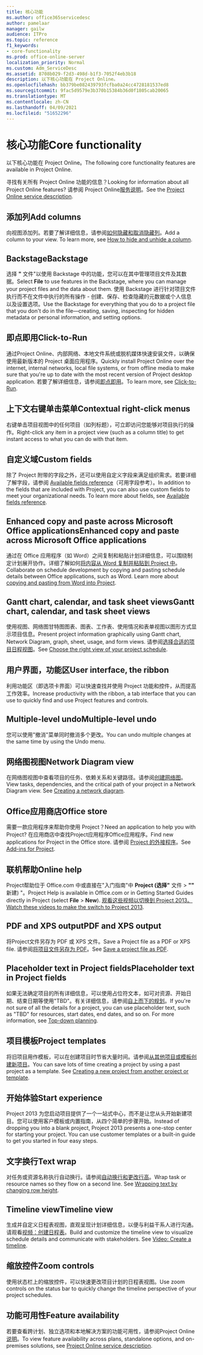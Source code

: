 ```yaml
---
title: 核心功能
ms.author: office365servicedesc
author: pamelaar
manager: gailw
audience: ITPro
ms.topic: reference
f1_keywords:
- core-functionality
ms.prod: office-online-server
localization_priority: Normal
ms.custom: Adm_ServiceDesc
ms.assetid: 8708b029-f2d3-498d-b1f3-7052f4eb3b18
description: 以下核心功能在 Project Online。
ms.openlocfilehash: bb379be082439793fcfba0a24cc4728181537ed8
ms.sourcegitcommit: 9fac5d9579e3b370b15384b36d0f1805cab20065
ms.translationtype: MT
ms.contentlocale: zh-CN
ms.lasthandoff: 04/09/2021
ms.locfileid: "51652296"
---
```

# <a name="core-functionality"></a><span data-ttu-id="d7b37-103">核心功能</span><span class="sxs-lookup"><span data-stu-id="d7b37-103">Core functionality</span></span>

<span data-ttu-id="d7b37-104">以下核心功能在 Project Online。</span><span class="sxs-lookup"><span data-stu-id="d7b37-104">The following core functionality features are available in Project Online.</span></span>
  
<span data-ttu-id="d7b37-105">寻找有关所有 Project Online 功能的信息？</span><span class="sxs-lookup"><span data-stu-id="d7b37-105">Looking for information about all Project Online features?</span></span> <span data-ttu-id="d7b37-106">请参阅 Project Online[服务说明](project-online-service-description.md)。</span><span class="sxs-lookup"><span data-stu-id="d7b37-106">See the [Project Online service description](project-online-service-description.md).</span></span>
  
## <a name="add-columns"></a><span data-ttu-id="d7b37-107">添加列</span><span class="sxs-lookup"><span data-stu-id="d7b37-107">Add columns</span></span>

<span data-ttu-id="d7b37-p102">向视图添加列。若要了解详细信息，请参阅[如何隐藏和取消隐藏列](https://go.microsoft.com/fwlink/p/?LinkId=271343)。</span><span class="sxs-lookup"><span data-stu-id="d7b37-p102">Add a column to your view. To learn more, see [How to hide and unhide a column](https://go.microsoft.com/fwlink/p/?LinkId=271343).</span></span>
  
## <a name="backstage"></a><span data-ttu-id="d7b37-110">Backstage</span><span class="sxs-lookup"><span data-stu-id="d7b37-110">Backstage</span></span>

<span data-ttu-id="d7b37-111">选择 **"** 文件"以使用 Backstage 中的功能，您可以在其中管理项目文件及其数据。</span><span class="sxs-lookup"><span data-stu-id="d7b37-111">Select **File** to use features in the Backstage, where you can manage your project files and the data about them.</span></span> <span data-ttu-id="d7b37-112">使用 Backstage 进行针对项目文件执行而不在文件中执行的所有操作 - 创建、保存、检查隐藏的元数据或个人信息以及设置选项。</span><span class="sxs-lookup"><span data-stu-id="d7b37-112">Use the Backstage for everything that you do to a project file that you don't do in the file—creating, saving, inspecting for hidden metadata or personal information, and setting options.</span></span> 
  
## <a name="click-to-run"></a><span data-ttu-id="d7b37-113">即点即用</span><span class="sxs-lookup"><span data-stu-id="d7b37-113">Click-to-Run</span></span>

<span data-ttu-id="d7b37-114">通过Project Online、内部网络、本地文件系统或脱机媒体快速安装文件，以确保使用最新版本的 Project 桌面应用程序。</span><span class="sxs-lookup"><span data-stu-id="d7b37-114">Quickly install Project Online over the internet, internal networks, local file systems, or from offline media to make sure that you're up to date with the most recent version of Project desktop application.</span></span> <span data-ttu-id="d7b37-115">若要了解详细信息，请参阅[即点即用](/previous-versions/office/office-2013-resource-kit/dd188670(v=office.15))。</span><span class="sxs-lookup"><span data-stu-id="d7b37-115">To learn more, see [Click-to-Run](/previous-versions/office/office-2013-resource-kit/dd188670(v=office.15)).</span></span>
  
## <a name="contextual-right-click-menus"></a><span data-ttu-id="d7b37-116">上下文右键单击菜单</span><span class="sxs-lookup"><span data-stu-id="d7b37-116">Contextual right-click menus</span></span>

<span data-ttu-id="d7b37-117">右键单击项目视图中的任何项目（如列标题），可立即访问您能够对项目执行的操作。</span><span class="sxs-lookup"><span data-stu-id="d7b37-117">Right-click any item in a project view (such as a column title) to get instant access to what you can do with that item.</span></span>
  
## <a name="custom-fields"></a><span data-ttu-id="d7b37-118">自定义域</span><span class="sxs-lookup"><span data-stu-id="d7b37-118">Custom fields</span></span>

<span data-ttu-id="d7b37-p105">除了 Project 附带的字段之外，还可以使用自定义字段来满足组织需求。若要详细了解字段，请参阅 [Available fields reference](https://support.office.com/article/615a4563-1cc3-40f4-b66f-1b17e793a460)（可用字段参考）。</span><span class="sxs-lookup"><span data-stu-id="d7b37-p105">In addition to the fields that are included with Project, you can also use custom fields to meet your organizational needs. To learn more about fields, see [Available fields reference](https://support.office.com/article/615a4563-1cc3-40f4-b66f-1b17e793a460).</span></span>
  
## <a name="enhanced-copy-and-paste-across-microsoft-office-applications"></a><span data-ttu-id="d7b37-121">Enhanced copy and paste across Microsoft Office applications</span><span class="sxs-lookup"><span data-stu-id="d7b37-121">Enhanced copy and paste across Microsoft Office applications</span></span>

<span data-ttu-id="d7b37-p106">通过在 Office 应用程序（如 Word）之间复制和粘贴计划详细信息，可以围绕制定计划展开协作。详细了解如何[将内容从 Word 复制并粘贴到 Project 中](https://go.microsoft.com/fwlink/p/?LinkId=271330)。</span><span class="sxs-lookup"><span data-stu-id="d7b37-p106">Collaborate on schedule development by copying and pasting schedule details between Office applications, such as Word. Learn more about [copying and pasting from Word into Project](https://go.microsoft.com/fwlink/p/?LinkId=271330).</span></span>
  
## <a name="gantt-chart-calendar-and-task-sheet-views"></a><span data-ttu-id="d7b37-124">Gantt chart, calendar, and task sheet views</span><span class="sxs-lookup"><span data-stu-id="d7b37-124">Gantt chart, calendar, and task sheet views</span></span>

<span data-ttu-id="d7b37-125">使用视图、网络图甘特图图表、图表、工作表、使用情况和表单视图以图形方式显示项目信息。</span><span class="sxs-lookup"><span data-stu-id="d7b37-125">Present project information graphically using Gantt chart, Network Diagram, graph, sheet, usage, and form views.</span></span> <span data-ttu-id="d7b37-126">请参阅[选择合适的项目日程视图](https://go.microsoft.com/fwlink/?LinkId=402905)。</span><span class="sxs-lookup"><span data-stu-id="d7b37-126">See [Choose the right view of your project schedule](https://go.microsoft.com/fwlink/?LinkId=402905).</span></span>
  
## <a name="user-interface-the-ribbon"></a><span data-ttu-id="d7b37-127">用户界面，功能区</span><span class="sxs-lookup"><span data-stu-id="d7b37-127">User interface, the ribbon</span></span>

<span data-ttu-id="d7b37-128">利用功能区（即选项卡界面）可以快速查找并使用 Project 功能和控件，从而提高工作效率。</span><span class="sxs-lookup"><span data-stu-id="d7b37-128">Increase productivity with the ribbon, a tab interface that you can use to quickly find and use Project features and controls.</span></span>

## <a name="multiple-level-undo"></a><span data-ttu-id="d7b37-129">Multiple-level undo</span><span class="sxs-lookup"><span data-stu-id="d7b37-129">Multiple-level undo</span></span>

<span data-ttu-id="d7b37-130">您可以使用"撤消"菜单同时撤消多个更改。</span><span class="sxs-lookup"><span data-stu-id="d7b37-130">You can undo multiple changes at the same time by using the Undo menu.</span></span>
  
## <a name="network-diagram-view"></a><span data-ttu-id="d7b37-131">网络图视图</span><span class="sxs-lookup"><span data-stu-id="d7b37-131">Network Diagram view</span></span>

<span data-ttu-id="d7b37-p108">在网络图视图中查看项目的任务、依赖关系和关键路径。请参阅[创建网络图](https://go.microsoft.com/fwlink/p/?LinkId=271338)。</span><span class="sxs-lookup"><span data-stu-id="d7b37-p108">View tasks, dependencies, and the critical path of your project in a Network Diagram view. See [Creating a network diagram](https://go.microsoft.com/fwlink/p/?LinkId=271338).</span></span>
  
## <a name="office-store"></a><span data-ttu-id="d7b37-134">Office应用商店</span><span class="sxs-lookup"><span data-stu-id="d7b37-134">Office store</span></span>

<span data-ttu-id="d7b37-135">需要一款应用程序来帮助你使用 Project？</span><span class="sxs-lookup"><span data-stu-id="d7b37-135">Need an application to help you with Project?</span></span> <span data-ttu-id="d7b37-136">在应用商店中查找Project应用程序Office应用程序。</span><span class="sxs-lookup"><span data-stu-id="d7b37-136">Find new applications for Project in the Office store.</span></span> <span data-ttu-id="d7b37-137">请参阅 [Project 的外接程序](https://go.microsoft.com/fwlink/?LinkId=273883)。</span><span class="sxs-lookup"><span data-stu-id="d7b37-137">See [Add-ins for Project](https://go.microsoft.com/fwlink/?LinkId=273883).</span></span>
  
## <a name="online-help"></a><span data-ttu-id="d7b37-138">联机帮助</span><span class="sxs-lookup"><span data-stu-id="d7b37-138">Online help</span></span>

<span data-ttu-id="d7b37-139">Project帮助位于 Office.com 中或直接在"入门指南"中 **Project (选择"** 文件 \> **""** 新建) "。</span><span class="sxs-lookup"><span data-stu-id="d7b37-139">Project Help is available in Office.com or in Getting Started Guides directly in Project (select **File** \> **New**).</span></span> <span data-ttu-id="d7b37-140">[观看这些视频以切换到 Project 2013。](https://go.microsoft.com/fwlink/p/?LinkId=271325)</span><span class="sxs-lookup"><span data-stu-id="d7b37-140">[Watch these videos to make the switch to Project 2013](https://go.microsoft.com/fwlink/p/?LinkId=271325).</span></span>
  
## <a name="pdf-and-xps-output"></a><span data-ttu-id="d7b37-141">PDF and XPS output</span><span class="sxs-lookup"><span data-stu-id="d7b37-141">PDF and XPS output</span></span>

<span data-ttu-id="d7b37-142">将Project文件另存为 PDF 或 XPS 文件。</span><span class="sxs-lookup"><span data-stu-id="d7b37-142">Save a Project file as a PDF or XPS file.</span></span> <span data-ttu-id="d7b37-143">请参阅[将项目文件另存为 PDF](https://go.microsoft.com/fwlink/p/?LinkId=271350)。</span><span class="sxs-lookup"><span data-stu-id="d7b37-143">See [Save a project file as PDF](https://go.microsoft.com/fwlink/p/?LinkId=271350).</span></span>
  
## <a name="placeholder-text-in-project-fields"></a><span data-ttu-id="d7b37-144">Placeholder text in Project fields</span><span class="sxs-lookup"><span data-stu-id="d7b37-144">Placeholder text in Project fields</span></span>

<span data-ttu-id="d7b37-p112">如果无法确定项目的所有详细信息，可以使用占位符文本，如可对资源、开始日期、结束日期等使用"TBD"。有关详细信息，请参阅[自上而下的规划](https://go.microsoft.com/fwlink/p/?LinkId=271333)。</span><span class="sxs-lookup"><span data-stu-id="d7b37-p112">If you're not sure of all the details for a project, you can use placeholder text, such as "TBD" for resources, start dates, end dates, and so on. For more information, see [Top-down planning](https://go.microsoft.com/fwlink/p/?LinkId=271333).</span></span>
  
## <a name="project-templates"></a><span data-ttu-id="d7b37-147">项目模板</span><span class="sxs-lookup"><span data-stu-id="d7b37-147">Project templates</span></span>

<span data-ttu-id="d7b37-p113">将旧项目用作模板，可以在创建项目时节省大量时间。请参阅[从其他项目或模板创建新项目](https://go.microsoft.com/fwlink/p/?LinkId=271328)。</span><span class="sxs-lookup"><span data-stu-id="d7b37-p113">You can save lots of time creating a project by using a past project as a template. See [Creating a new project from another project or template](https://go.microsoft.com/fwlink/p/?LinkId=271328).</span></span>
  
## <a name="start-experience"></a><span data-ttu-id="d7b37-150">开始体验</span><span class="sxs-lookup"><span data-stu-id="d7b37-150">Start experience</span></span>

<span data-ttu-id="d7b37-p114">Project 2013 为您启动项目提供了一个一站式中心，而不是让您从头开始新建项目。您可以使用客户模板或内置指南，从四个简单的步骤开始。</span><span class="sxs-lookup"><span data-stu-id="d7b37-p114">Instead of dropping you into a blank project, Project 2013 presents a one-stop center for starting your project. You can use customer templates or a built-in guide to get you started in four easy steps.</span></span>
  
## <a name="text-wrap"></a><span data-ttu-id="d7b37-153">文字换行</span><span class="sxs-lookup"><span data-stu-id="d7b37-153">Text wrap</span></span>

<span data-ttu-id="d7b37-p115">对任务或资源名称执行自动换行。请参阅[自动换行和更改行高](https://go.microsoft.com/fwlink/p/?LinkId=271344)。</span><span class="sxs-lookup"><span data-stu-id="d7b37-p115">Wrap task or resource names so they flow on a second line. See [Wrapping text by changing row height](https://go.microsoft.com/fwlink/p/?LinkId=271344).</span></span>
  
## <a name="timeline-view"></a><span data-ttu-id="d7b37-156">Timeline view</span><span class="sxs-lookup"><span data-stu-id="d7b37-156">Timeline view</span></span>

<span data-ttu-id="d7b37-p116">生成并自定义日程表视图，直观呈现计划详细信息，以便与利益干系人进行沟通。请观看[视频：创建日程表](https://go.microsoft.com/fwlink/?LinkId=402912)。</span><span class="sxs-lookup"><span data-stu-id="d7b37-p116">Build and customize the timeline view to visualize schedule details and communicate with stakeholders. See [Video: Create a timeline](https://go.microsoft.com/fwlink/?LinkId=402912).</span></span>
  
## <a name="zoom-controls"></a><span data-ttu-id="d7b37-159">缩放控件</span><span class="sxs-lookup"><span data-stu-id="d7b37-159">Zoom controls</span></span>

<span data-ttu-id="d7b37-160">使用状态栏上的缩放控件，可以快速更改项目计划的日程表视图。</span><span class="sxs-lookup"><span data-stu-id="d7b37-160">Use zoom controls on the status bar to quickly change the timeline perspective of your project schedules.</span></span> 
  
## <a name="feature-availability"></a><span data-ttu-id="d7b37-161">功能可用性</span><span class="sxs-lookup"><span data-stu-id="d7b37-161">Feature availability</span></span>

<span data-ttu-id="d7b37-162">若要查看跨计划、独立选项和本地解决方案的功能可用性，请参阅Project Online[说明](project-online-service-description.md)。</span><span class="sxs-lookup"><span data-stu-id="d7b37-162">To view feature availability across plans, standalone options, and on-premises solutions, see [Project Online service description](project-online-service-description.md).</span></span>